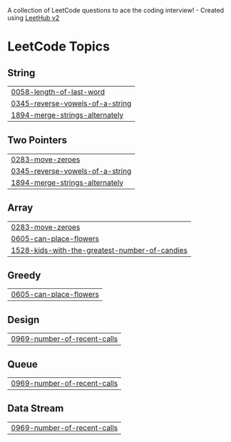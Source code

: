 A collection of LeetCode questions to ace the coding interview! - Created using [LeetHub v2](https://github.com/arunbhardwaj/LeetHub-2.0)
<!---LeetCode Topics Start-->
# LeetCode Topics
## String
|  |
| ------- |
| [0058-length-of-last-word](https://github.com/etWert/LeetCode-Practice/tree/master/0058-length-of-last-word) |
| [0345-reverse-vowels-of-a-string](https://github.com/etWert/LeetCode-Practice/tree/master/0345-reverse-vowels-of-a-string) |
| [1894-merge-strings-alternately](https://github.com/etWert/LeetCode-Practice/tree/master/1894-merge-strings-alternately) |
## Two Pointers
|  |
| ------- |
| [0283-move-zeroes](https://github.com/etWert/LeetCode-Practice/tree/master/0283-move-zeroes) |
| [0345-reverse-vowels-of-a-string](https://github.com/etWert/LeetCode-Practice/tree/master/0345-reverse-vowels-of-a-string) |
| [1894-merge-strings-alternately](https://github.com/etWert/LeetCode-Practice/tree/master/1894-merge-strings-alternately) |
## Array
|  |
| ------- |
| [0283-move-zeroes](https://github.com/etWert/LeetCode-Practice/tree/master/0283-move-zeroes) |
| [0605-can-place-flowers](https://github.com/etWert/LeetCode-Practice/tree/master/0605-can-place-flowers) |
| [1528-kids-with-the-greatest-number-of-candies](https://github.com/etWert/LeetCode-Practice/tree/master/1528-kids-with-the-greatest-number-of-candies) |
## Greedy
|  |
| ------- |
| [0605-can-place-flowers](https://github.com/etWert/LeetCode-Practice/tree/master/0605-can-place-flowers) |
## Design
|  |
| ------- |
| [0969-number-of-recent-calls](https://github.com/etWert/LeetCode-Practice/tree/master/0969-number-of-recent-calls) |
## Queue
|  |
| ------- |
| [0969-number-of-recent-calls](https://github.com/etWert/LeetCode-Practice/tree/master/0969-number-of-recent-calls) |
## Data Stream
|  |
| ------- |
| [0969-number-of-recent-calls](https://github.com/etWert/LeetCode-Practice/tree/master/0969-number-of-recent-calls) |
<!---LeetCode Topics End-->